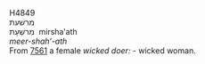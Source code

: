 <body>
  <p>H4849<br>  מרשׁעת  <br> מִרשַׁעַת  ‎  mirsha‛ath  <br><i>meer-shah‘-ath </i><br>From <a href="h7561.htm">7561</a>  a female <i>wicked</i> <i>doer: - </i>wicked woman.<br></p>
 </body>
